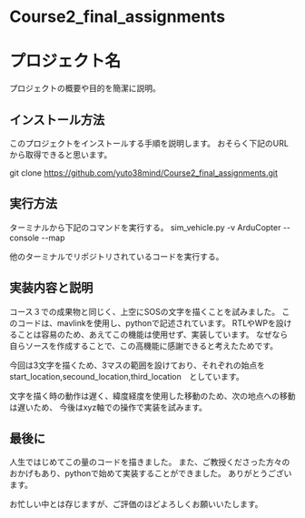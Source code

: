 # Course2_final_assignments

# プロジェクト名
プロジェクトの概要や目的を簡潔に説明。

## インストール方法
このプロジェクトをインストールする手順を説明します。
おそらく下記のURLから取得できると思います。

git clone https://github.com/yuto38mind/Course2_final_assignments.git

## 実行方法
ターミナルから下記のコマンドを実行する。
sim_vehicle.py -v ArduCopter --console --map

他のターミナルでリポジトリされているコードを実行する。

## 実装内容と説明
コース３での成果物と同じく、上空にSOSの文字を描くことを試みました。
このコードは、mavlinkを使用し、pythonで記述されています。
RTLやWPを設けることは容易のため、あえてこの機能は使用せず、実装しています。
なぜなら自らソースを作成することで、この高機能に感謝できると考えたためです。

今回は3文字を描くため、3マスの範囲を設けており、それぞれの始点を　start_location,secound_location,third_location　としています。

文字を描く時の動作は遅く、緯度経度を使用した移動のため、次の地点への移動は遅いため、
今後はxyz軸での操作で実装を試みます。

## 最後に
人生ではじめてこの量のコードを描きました。
また、ご教授くださった方々のおかげもあり、pythonで始めて実装することができました。
ありがとうございます。

お忙しい中とは存じますが、ご評価のほどよろしくお願いいたします。
